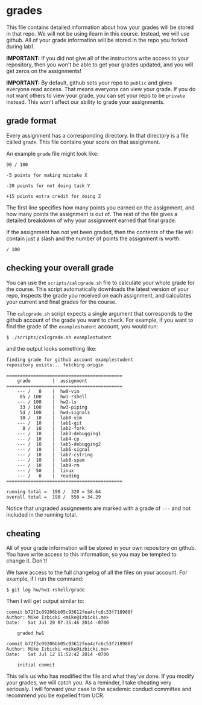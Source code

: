 # grades

This file contains detailed information about how your grades will be stored in that repo.  We will not be using ilearn in this course.  Instead, we will use github.  All of your grade information will be stored in the repo you forked during lab1.  

**IMPORTANT:** If you did not give all of the instructors write access to your repository, then you won't be able to get your grades updated, and you will get zeros on the assignments!

**IMPORTANT:** By default, github sets your repo to `public` and gives everyone read access.  That means everyone can view your grade.  If you do not want others to view your grade, you can set your repo to be `private` instead.  This won't affect our ability to grade your assignments.

## grade format

Every assignment has a corresponding directory.  In that directory is a file called `grade`.  This file contains your score on that assignment.

An example `grade` file might look like:

```
90 / 100

-5 points for making mistake X

-20 points for not doing task Y

+15 points extra credit for doing Z
```

The first line specifies how many points you earned on the assignment, and how many points the assignment is out of.  The rest of the file gives a detailed breakdown of why your assignment earned that final grade.

If the assignment has not yet been graded, then the contents of the file will contain just a slash and the number of points the assignment is worth:

```
/ 100
```

## checking your overall grade

You can use the `scripts/calcgrade.sh` file to calculate your whole grade for the course.  This script automatically downloads the latest version of your repo, inspects the grade you received on each assignment, and calculates your current and final grades for the course.  

The `calcgrade.sh` script expects a single argument that corresponds to the github account of the grade you want to check.  For example, if you want to find the grade of the `examplestudent` account, you would run:

```
$ ./scripts/calcgrade.sh examplestudent
```

and the output looks something like:

```
finding grade for github account examplestudent
repository exists... fetching origin

===========================================
    grade        |  assignment
===========================================
    --- /   0    |  hw0-vim
     85 / 100    |  hw1-rshell
    --- / 100    |  hw2-ls
     33 / 100    |  hw3-piping
     54 / 100    |  hw4-signals
     10 /  10    |  lab0-vim
    --- /  10    |  lab1-git
      8 /  10    |  lab2-fork
    --- /  10    |  lab3-debugging1
    --- /  10    |  lab4-cp
    --- /  10    |  lab5-debugging2
    --- /  10    |  lab6-signal
    --- /  10    |  lab7-cstring
    --- /  10    |  lab8-spam
    --- /  10    |  lab9-rm
    --- /  50    |  linux
    --- /   0    |  reading
===========================================

running total =  190 /  320 = 58.64
overall total =  190 /  550 = 34.29
```

Notice that ungraded assignments are marked with a grade of `---` and not included in the running total.

## cheating

All of your grade information will be stored in your own repository on github.  You have write access to this information, so you may be tempted to change it.  Don't!  

We have access to the full changelog of all the files on your account.  For example, if I run the command:

```
$ git log hw/hw1-rshell/grade
```

Then I will get output similar to:

```
commit b72f2c09206bb05c93612fea4cfc6c53f718988f
Author: Mike Izbicki <mike@izbicki.me>
Date:   Sat Jul 20 07:35:46 2014 -0700

    graded hw1

commit b72f2c09206bb05c93612fea4cfc6c53f718988f
Author: Mike Izbicki <mike@izbicki.me>
Date:   Sat Jul 12 11:52:42 2014 -0700

    initial commit
```

This tells us who has modified the file and what they've done.  If you modify your grades, we will catch you.  As a reminder, I take cheating very seriously.  I will forward your case to the academic conduct committee and recommend you be expelled from UCR.
